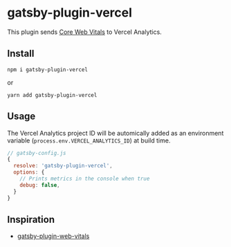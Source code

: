# gatsby-plugin-vercel

This plugin sends [Core Web Vitals](https://web.dev/vitals/) to Vercel Analytics.

## Install

`npm i gatsby-plugin-vercel`

or

`yarn add gatsby-plugin-vercel`

## Usage

The Vercel Analytics project ID will be automically added as an environment variable (`process.env.VERCEL_ANALYTICS_ID`) at build time.

```js
// gatsby-config.js
{
  resolve: 'gatsby-plugin-vercel',
  options: {
    // Prints metrics in the console when true
    debug: false,
  }
}
```

## Inspiration

- [gatsby-plugin-web-vitals](https://github.com/bejamas/gatsby-plugin-web-vitals)
